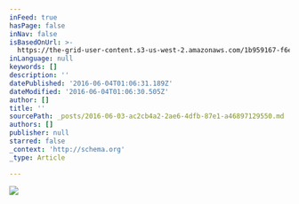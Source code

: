 ```yaml
---
inFeed: true
hasPage: false
inNav: false
isBasedOnUrl: >-
  https://the-grid-user-content.s3-us-west-2.amazonaws.com/1b959167-f6e1-4d4e-a844-4c563add9a47.jpg
inLanguage: null
keywords: []
description: ''
datePublished: '2016-06-04T01:06:31.189Z'
dateModified: '2016-06-04T01:06:30.505Z'
author: []
title: ''
sourcePath: _posts/2016-06-03-ac2cb4a2-2ae6-4dfb-87e1-a46897129550.md
authors: []
publisher: null
starred: false
_context: 'http://schema.org'
_type: Article

---
```

![](https://the-grid-user-content.s3-us-west-2.amazonaws.com/1b959167-f6e1-4d4e-a844-4c563add9a47.jpg)